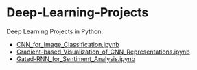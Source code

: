 # Deep-Learning-Projects
 Deep Learning Projects in Python:
 
- [CNN_for_Image_Classification.ipynb](CNN_for_Image_Classification.ipynb) 
- [Gradient-based_Visualization_of_CNN_Representations.ipynb](Gradient-based_Visualization_of_CNN_Representations.ipynb) 
- [Gated-RNN_for_Sentiment_Analysis.ipynb](Gated-RNN_for_Sentiment_Analysis.ipynb) 
